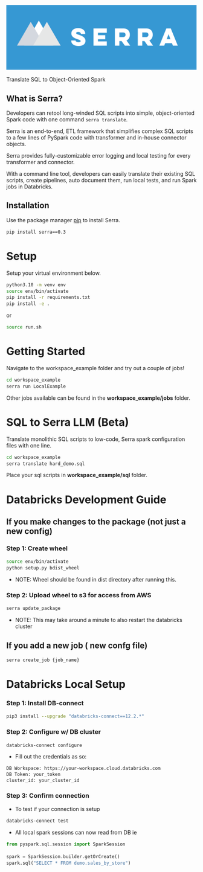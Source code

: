 ![Project Header](serra.png)

Translate SQL to Object-Oriented Spark

## What is Serra?
Developers can retool long-winded SQL scripts into simple, object-oriented Spark code with one command `serra translate`. 

Serra is an end-to-end, ETL framework that simplifies complex SQL scripts to a few lines of PySpark code with transformer and in-house connector objects.

Serra provides fully-customizable error logging and local testing for every transformer and connector.

With a command line tool, developers can easily translate their existing SQL scripts, create pipelines, auto document them, run local tests, and run Spark jobs in Databricks.


## Installation

Use the package manager [pip](https://pip.pypa.io/en/stable/) to install Serra.

```bash
pip install serra==0.3
```

# Setup

Setup your virtual environment below.

```bash
python3.10 -m venv env
source env/bin/activate
pip install -r requirements.txt
pip install -e .
```

or

```bash
source run.sh
```

# Getting Started
Navigate to the workspace_example folder and try out a couple of jobs!

```bash
cd workspace_example
serra run LocalExample
```
Other jobs available can be found in the **workspace_example/jobs** folder.

# SQL to Serra LLM (Beta)
Translate monolithic SQL scripts to low-code, Serra spark configuration files with one line.

```bash
cd workspace_example
serra translate hard_demo.sql
```
Place your sql scripts in **workspace_example/sql** folder.


# Databricks Development Guide

## If you make changes to the package (not just a new config)

### Step 1: Create wheel
```bash
source env/bin/activate
python setup.py bdist_wheel
```
* NOTE: Wheel should be found in dist directory after running this.

### Step 2: Upload wheel to s3 for access from AWS
```bash
serra update_package
```
* NOTE: This may take around a minute to also restart the databricks cluster

## If you add a new job ( new confg file)
```bash
serra create_job {job_name}
```

# Databricks Local Setup

### Step 1: Install DB-connect
```bash
pip3 install --upgrade "databricks-connect==12.2.*"
```

### Step 2: Configure w/ DB cluster
```bash
databricks-connect configure
```
* Fill out the credentials as so:
```
DB Workspace: https://your-workspace.cloud.databricks.com
DB Token: your_token
cluster_id: your_cluster_id
```

### Step 3: Confirm connection
* To test if your connection is setup
```bash
databricks-connect test
```

* All local spark sessions can now read from DB ie
```python
from pyspark.sql.session import SparkSession

spark = SparkSession.builder.getOrCreate()
spark.sql("SELECT * FROM demo.sales_by_store")
```